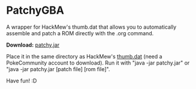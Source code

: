# PatchyGBA
A wrapper for HackMew's thumb.dat that allows you to automatically assemble and patch a ROM directly with the .org command.

**Download:** [patchy.jar](https://github.com/TheGag96/PatchyGBA/raw/master/bin/patchy.jar)

Place it in the same directory as HackMew's [thumb.dat](http://www.pokecommunity.com/attachment.php?attachmentid=50365&d=1255215450) (need a PokeCommunity account to download). Run it with "java -jar patchy.jar" or "java -jar patchy.jar [patch file] [rom file]".

Have fun! :D
